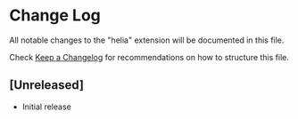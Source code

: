 # Change Log

All notable changes to the "helia" extension will be documented in this file.

Check [Keep a Changelog](http://keepachangelog.com/) for recommendations on how to structure this file.

## [Unreleased]

- Initial release